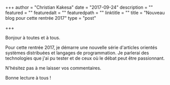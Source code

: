+++
author = "Christian Kakesa"
date = "2017-09-24"
description = ""
featured = ""
featuredalt = ""
featuredpath = ""
linktitle = ""
title = "Nouveau blog pour cette rentrée 2017"
type = "post"

+++

Bonjour à toutes et à tous.

Pour cette rentrée 2017, je démarre une nouvelle série d'articles orientés systèmes distribuées et langages de programmation.
Je parlerai des technologies que j'ai pu tester et de ceux où le débat peut être passionnant.

N'hésitez pas à me laisser vos commentaires.

Bonne lecture à tous !

